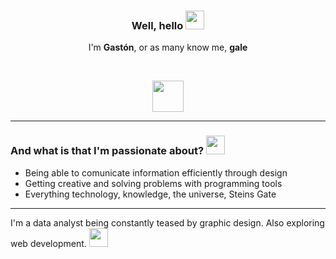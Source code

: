 ### <p align="center"><b>Well, hello</b> <img src="https://emojipedia-us.s3.amazonaws.com/source/microsoft-teams/337/waving-hand_1f44b.png" height="30px" width="30px"></p>
<p align="center">I'm <b>Gastón</b>, or as many know me, <b>gale</b></p><br>
<p align="center"><img src="https://i.imgur.com/WhPwbrx.gif" height="50px"></p>
<hr>
<h3>And what is that I'm passionate about? <img src="https://emojipedia-us.s3.amazonaws.com/source/microsoft-teams/337/eyes_1f440.png" height="30px" width="30px"></h3> 
<ul>
  <li>Being able to comunicate information efficiently through design</li>
  <li>Getting creative and solving problems with programming tools</li>
  <li>Everything technology, knowledge, the universe, Steins Gate</li>
</ul>
<hr>
 <p>I'm a data analyst being constantly teased by graphic design. Also exploring web development. <img src="https://emojipedia-us.s3.amazonaws.com/source/microsoft-teams/337/star-struck_1f929.png" height="30px" width="30px"></p>
<!---
Notas
--->
